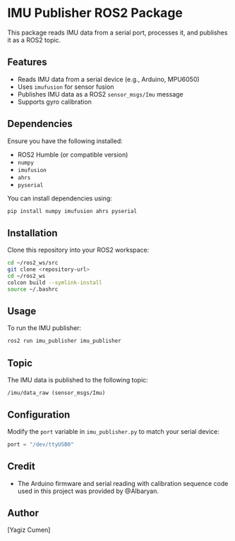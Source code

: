 # IMU Publisher ROS2 Package

This package reads IMU data from a serial port, processes it, and publishes it as a ROS2 topic.

## Features
- Reads IMU data from a serial device (e.g., Arduino, MPU6050)
- Uses `imufusion` for sensor fusion
- Publishes IMU data as a ROS2 `sensor_msgs/Imu` message
- Supports gyro calibration

## Dependencies
Ensure you have the following installed:
- ROS2 Humble (or compatible version)
- `numpy`
- `imufusion`
- `ahrs`
- `pyserial`

You can install dependencies using:
```bash
pip install numpy imufusion ahrs pyserial
```

## Installation
Clone this repository into your ROS2 workspace:
```bash
cd ~/ros2_ws/src
git clone <repository-url>
cd ~/ros2_ws
colcon build --symlink-install
source ~/.bashrc
```

## Usage
To run the IMU publisher:
```bash
ros2 run imu_publisher imu_publisher
```

## Topic
The IMU data is published to the following topic:
```
/imu/data_raw (sensor_msgs/Imu)
```

## Configuration
Modify the `port` variable in `imu_publisher.py` to match your serial device:
```python
port = "/dev/ttyUSB0"
```
## Credit
- The Arduino firmware and serial reading with calibration sequence code used in this project was provided by @Albaryan.

## Author
[Yagiz Cumen]
